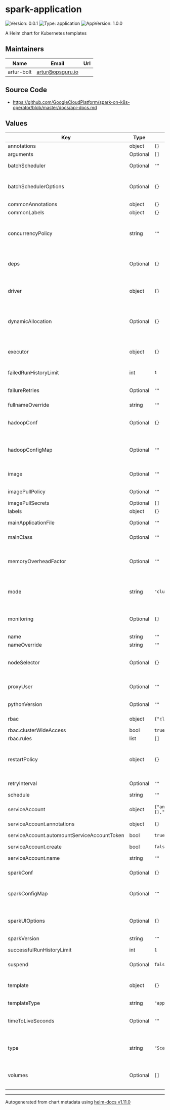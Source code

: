 # spark-application

![Version: 0.0.1](https://img.shields.io/badge/Version-0.0.1-informational?style=flat-square) ![Type: application](https://img.shields.io/badge/Type-application-informational?style=flat-square) ![AppVersion: 1.0.0](https://img.shields.io/badge/AppVersion-1.0.0-informational?style=flat-square)

A Helm chart for Kubernetes templates

## Maintainers

| Name | Email | Url |
| ---- | ------ | --- |
| artur-bolt | <artur@opsguru.io> |  |

## Source Code

* <https://github.com/GoogleCloudPlatform/spark-on-k8s-operator/blob/master/docs/api-docs.md>

## Values

| Key | Type | Default | Description |
|-----|------|---------|-------------|
| annotations | object | `{}` | Add annotations to application |
| arguments | Optional | `[]` | Arguments is a list of arguments to be passed to the application. |
| batchScheduler | Optional | `""` | BatchScheduler configures which batch scheduler will be used for scheduling |
| batchSchedulerOptions | Optional | `{}` | BatchSchedulerOptions provides fine-grained control on how to batch scheduling. https://github.com/GoogleCloudPlatform/spark-on-k8s-operator/blob/master/docs/api-docs.md#sparkoperator.k8s.io/v1beta2.BatchSchedulerConfiguration |
| commonAnnotations | object | `{}` | Add annotations to all the deployed resources |
| commonLabels | object | `{}` | Add labels to all the deployed resources |
| concurrencyPolicy | string | `""` | ConcurrencyPolicy is the policy governing concurrent SparkApplication runs. https://github.com/GoogleCloudPlatform/spark-on-k8s-operator/blob/master/docs/api-docs.md#sparkoperator.k8s.io/v1beta2.ConcurrencyPolicy |
| deps | Optional | `{}` | Deps captures all possible types of dependencies of a Spark application. https://github.com/GoogleCloudPlatform/spark-on-k8s-operator/blob/master/docs/api-docs.md#sparkoperator.k8s.io/v1beta2.Dependencies |
| driver | object | `{}` | Driver is the driver specification. https://github.com/GoogleCloudPlatform/spark-on-k8s-operator/blob/master/docs/api-docs.md#sparkoperator.k8s.io/v1beta2.DriverSpec |
| dynamicAllocation | Optional | `{}` | DynamicAllocation configures dynamic allocation that becomes available for the Kubernetes scheduler backend since Spark 3.0. https://github.com/GoogleCloudPlatform/spark-on-k8s-operator/blob/master/docs/api-docs.md#sparkoperator.k8s.io/v1beta2.DynamicAllocation |
| executor | object | `{}` | Executor is the executor specification. https://github.com/GoogleCloudPlatform/spark-on-k8s-operator/blob/master/docs/api-docs.md#sparkoperator.k8s.io/v1beta2.ExecutorSpec |
| failedRunHistoryLimit | int | `1` | FailedRunHistoryLimit is the number of past failed runs of the application to keep. Defaults to 1. |
| failureRetries | Optional | `""` | FailureRetries is the number of times to retry a failed application before giving up. This is best effort and actual retry attempts can be >= the value specified. |
| fullnameOverride | string | `""` | String to override release name |
| hadoopConf | Optional | `{}` | HadoopConf carries user-specified Hadoop configuration properties as they would use the the “–conf” option in spark-submit. The SparkApplication controller automatically adds prefix “spark.hadoop.” to Hadoop configuration properties. |
| hadoopConfigMap | Optional | `""` | HadoopConfigMap carries the name of the ConfigMap containing Hadoop configuration files such as core-site.xml. The controller will add environment variable HADOOP_CONF_DIR to the path where the ConfigMap is mounted to. |
| image | Optional | `""` | Image is the container image for the driver, executor, and init-container. Any custom container images for the driver, executor, or init-container takes precedence over this. |
| imagePullPolicy | Optional | `""` | ImagePullPolicy is the image pull policy for the driver, executor, and init-container. |
| imagePullSecrets | Optional | `[]` | ImagePullSecrets is the list of image-pull secrets. |
| labels | object | `{}` | Add labels to application |
| mainApplicationFile | Optional | `""` | MainFile is the path to a bundled JAR, Python, or R file of the application. |
| mainClass | Optional | `""` | MainClass is the fully-qualified main class of the Spark application. This only applies to Java/Scala Spark applications. |
| memoryOverheadFactor | Optional | `""` | This sets the Memory Overhead Factor that will allocate memory to non-JVM memory. For JVM-based jobs this value will default to 0.10, for non-JVM jobs 0.40. Value of this field will be overridden by Spec.Driver.MemoryOverhead and Spec.Executor.MemoryOverhead if they are set. |
| mode | string | `"cluster"` | Mode is the deployment mode of the Spark application. https://github.com/GoogleCloudPlatform/spark-on-k8s-operator/blob/master/docs/api-docs.md#sparkoperator.k8s.io/v1beta2.DeployMode |
| monitoring | Optional | `{}` | Monitoring configures how monitoring is handled. https://github.com/GoogleCloudPlatform/spark-on-k8s-operator/blob/master/docs/api-docs.md#sparkoperator.k8s.io/v1beta2.MonitoringSpec |
| name | string | `""` | Define application name |
| nameOverride | string | `""` | String to partially override template (will maintain the release name) |
| nodeSelector | Optional | `{}` | NodeSelector is the Kubernetes node selector to be added to the driver and executor pods. This field is mutually exclusive with nodeSelector at podSpec level (driver or executor). This field will be deprecated in future versions (at SparkApplicationSpec level). |
| proxyUser | Optional | `""` | ProxyUser specifies the user to impersonate when submitting the application. It maps to the command-line flag “–proxy-user” in spark-submit. |
| pythonVersion | Optional | `""` | This sets the major Python version of the docker image used to run the driver and executor containers. Can either be 2 or 3, default 2. |
| rbac | object | `{"clusterWideAccess":true,"create":false,"rules":[]}` | Role Based Access Ref: https://kubernetes.io/docs/admin/authorization/rbac/ |
| rbac.clusterWideAccess | bool | `true` | Create Role or RoleBinding |
| rbac.rules | list | `[]` | Additional rbac rules |
| restartPolicy | object | `{}` | RestartPolicy defines the policy on if and in which conditions the controller should restart an application. https://github.com/GoogleCloudPlatform/spark-on-k8s-operator/blob/master/docs/api-docs.md#sparkoperator.k8s.io/v1beta2.RestartPolicy |
| retryInterval | Optional | `""` | RetryInterval is the unit of intervals in seconds between submission retries. |
| schedule | string | `""` | Schedule is a cron schedule on which the application should run. |
| serviceAccount | object | `{"annotations":{},"automountServiceAccountToken":true,"create":false,"name":""}` | Service account for pods to use ref: https://kubernetes.io/docs/tasks/configure-pod-container/configure-service-account/ |
| serviceAccount.annotations | object | `{}` | Additional custom annotations for the ServiceAccount |
| serviceAccount.automountServiceAccountToken | bool | `true` | Can be set to false if pods using this serviceAccount do not need to use K8s API |
| serviceAccount.create | bool | `false` | Enable creation of ServiceAccount for pods |
| serviceAccount.name | string | `""` | If not set and create is true, a driver.serviceAccount is used. If not set as well, a chart name is used |
| sparkConf | Optional | `{}` | SparkConf carries user-specified Spark configuration properties as they would use the “–conf” option in spark-submit. |
| sparkConfigMap | Optional | `""` | SparkConfigMap carries the name of the ConfigMap containing Spark configuration files such as log4j.properties. The controller will add environment variable SPARK_CONF_DIR to the path where the ConfigMap is mounted to. |
| sparkUIOptions | Optional | `{}` | SparkUIOptions allows configuring the Service and the Ingress to expose the sparkUI https://github.com/GoogleCloudPlatform/spark-on-k8s-operator/blob/master/docs/api-docs.md#sparkoperator.k8s.io/v1beta2.SparkUIConfiguration |
| sparkVersion | string | `""` | SparkVersion is the version of Spark the application uses. |
| successfulRunHistoryLimit | int | `1` | SuccessfulRunHistoryLimit is the number of past successful runs of the application to keep. Defaults to 1. |
| suspend | Optional | `false` | Suspend is a flag telling the controller to suspend subsequent runs of the application if set to true. Defaults to false. |
| template | object | `{}` | Template is a template from which SparkApplication instances can be created. https://github.com/GoogleCloudPlatform/spark-on-k8s-operator/blob/master/docs/api-docs.md#sparkoperator.k8s.io/v1beta2.SparkApplicationSpec |
| templateType | string | `"application"` | Define type, application / scheduled |
| timeToLiveSeconds | Optional | `""` | TimeToLiveSeconds defines the Time-To-Live (TTL) duration in seconds for this SparkApplication after its termination. The SparkApplication object will be garbage collected if the current time is more than the TimeToLiveSeconds since its termination. |
| type | string | `"Scala"` | Type tells the type of the Spark application. https://github.com/GoogleCloudPlatform/spark-on-k8s-operator/blob/master/docs/api-docs.md#sparkoperator.k8s.io/v1beta2.SparkApplicationType |
| volumes | Optional | `[]` | Volumes is the list of Kubernetes volumes that can be mounted by the driver and/or executors. https://v1-18.docs.kubernetes.io/docs/reference/generated/kubernetes-api/v1.18/#volume-v1-core |

----------------------------------------------
Autogenerated from chart metadata using [helm-docs v1.11.0](https://github.com/norwoodj/helm-docs/releases/v1.11.0)
